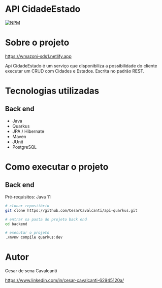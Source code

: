 # API CidadeEstado 
[![NPM](https://img.shields.io/npm/l/react)](https://github.com/CesarCavalcanti/api-quarkus/blob/master/LICENSE) 

# Sobre o projeto

https://wmazoni-sds1.netlify.app

Api CidadeEstado é um serviço que disponibiliza a possibilidade do cliente executar um CRUD com Cidades e Estados. Escrita no padrão REST.

# Tecnologias utilizadas
## Back end
- Java
- Quarkus
- JPA / Hibernate
- Maven
- JUnit
- PostgreSQL

# Como executar o projeto

## Back end
Pré-requisitos: Java 11

```bash
# clonar repositório
git clone https://github.com/CesarCavalcanti/api-quarkus.git

# entrar na pasta do projeto back end
cd backend

# executar o projeto
./mvnw compile quarkus:dev
```

# Autor

Cesar de sena Cavalcanti

https://www.linkedin.com/in/cesar-cavalcanti-62945120a/

